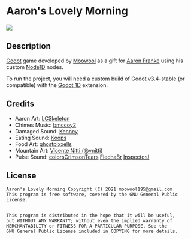 # Aaron's Lovely Morning
![](https://moowool.info/aarons_beautiful_morning.png)
## Description
[Godot](https://godotengine.org/) game developed by [Moowool](https://moowool.info/) as a gift for [Aaron Franke](https://www.furaffinity.net/gallery/aaronfranke/) using his custom [Node1D](https://github.com/aaronfranke/godot-1d) nodes.

To run the project, you will need a custom build of Godot v3.4-stable (or compatible) with the [Godot 1D](https://github.com/aaronfranke/godot-1d) extension.

## Credits
* Aaron Art:
[LCSkeleton](https://lcskeleton.carrd.co/)
* Chimes Music:
[bmccoy2](https://freesound.org/people/bmccoy2/sounds/256152/)
* Damaged Sound:
[Kenney](https://kenney.nl/assets/impact-sounds)
* Eating Sound:
[Koops](https://freesound.org/people/Koops/sounds/20279/)
* Food Art:
[ghostpixxells](https://ghostpixxells.itch.io/pixelfood)
* Mountain Art:
[Vicente Nitti (@vnitti)](https://vnitti.itch.io/glacial-mountains-parallax-background)
* Pulse Sound:
[colorsCrimsonTears](https://freesound.org/people/colorsCrimsonTears/sounds/562292/)
[FlechaBr](https://freesound.org/people/FlechaBr/sounds/340159/)
[InspectorJ](https://freesound.org/people/InspectorJ/sounds/398808/)

## License
```
Aaron's Lovely Morning Copyright (C) 2021 moowool195@gmail.com
This program is free software, covered by the GNU General Public License.


This program is distributed in the hope that it will be useful,
but WITHOUT ANY WARRANTY; without even the implied warranty of
MERCHANTABILITY or FITNESS FOR A PARTICULAR PURPOSE. See the
GNU General Public License included in COPYING for more details.
